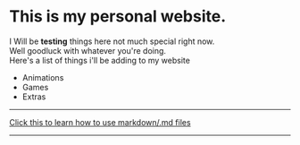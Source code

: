 # This is my personal website.
  
I Will be **testing** things here not much special right now.  
Well goodluck with whatever you're doing.  
Here's a list of things i'll be adding to my website  
- Animations 
- Games
- Extras  

_____________  
  
[Click this to learn how to use markdown/.md files](https://www.lifewire.com/md-file-4143558 "This will lead to a page about .md/markdown files")  
  
_____________  
  
